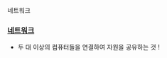 네트워크

### [네트워크](https://velog.io/@yunaaa/CS-BASICS-%EB%84%A4%ED%8A%B8%EC%9B%8C%ED%81%AC)

- 두 대 이상의 컴퓨터들을 연결하여 자원을 공유하는 것 !
















